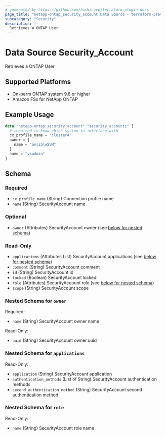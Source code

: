 ```yaml
---
# generated by https://github.com/hashicorp/terraform-plugin-docs
page_title: "netapp-ontap_security_account Data Source - terraform-provider-netapp-ontap"
subcategory: "Security"
description: |-
  Retrieves a ONTAP User
---
```


# Data Source Security_Account

Retrieves a ONTAP User

## Supported Platforms
* On-perm ONTAP system 9.6 or higher
* Amazon FSx for NetApp ONTAP

## Example Usage
```terraform
data "netapp-ontap_security_account" "security_accounts" {
  # required to know which system to interface with
  cx_profile_name = "cluster4"
  owner = {
    name = "ansibleSVM"
  }
  name = "vsadmin"
}
```

<!-- schema generated by tfplugindocs -->
## Schema

### Required

- `cx_profile_name` (String) Connection profile name
- `name` (String) SecurityAccount name

### Optional

- `owner` (Attributes) SecurityAccount owner (see [below for nested schema](#nestedatt--owner))

### Read-Only

- `applications` (Attributes List) SecurityAccount applications (see [below for nested schema](#nestedatt--applications))
- `comment` (String) SecurityAccount comment
- `id` (String) SecurityAccount id
- `locked` (Boolean) SecurityAccount locked
- `role` (Attributes) SecurityAccount role (see [below for nested schema](#nestedatt--role))
- `scope` (String) SecurityAccount scope

<a id="nestedatt--owner"></a>
### Nested Schema for `owner`

Required:

- `name` (String) SecurityAccount owner name

Read-Only:

- `uuid` (String) SecurityAccount owner uuid


<a id="nestedatt--applications"></a>
### Nested Schema for `applications`

Read-Only:

- `application` (String) SecurityAccount application
- `authentication_methods` (List of String) SecurityAccount authentication methods
- `second_authentication_method` (String) SecurityAccount second authentication method


<a id="nestedatt--role"></a>
### Nested Schema for `role`

Read-Only:

- `name` (String) SecurityAccount role name



